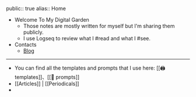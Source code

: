 public:: true
alias:: Home

- Welcome To My Digital Garden
	- Those notes are mostly written for myself but I'm sharing them publicly.
	- I use Logseq to review what I #read and what I #see.
- Contacts
	- [Blog](https://aetherhjf.com)
- ---
- You can find all the templates and prompts that I use here: [[🖨 templates]]、[[🤖 prompts]]
- [[Articles]] | [[Periodicals]]
-